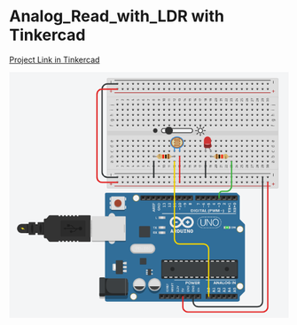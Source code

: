# Analog_Read_with_LDR with Tinkercad

[Project Link in Tinkercad](https://www.tinkercad.com/things/ig6vAisMXXw)

![Analog_Read_with_LDR](https://github.com/AbdullahBelikirik/Arduino/blob/main/Analog_Read_with_LDR/Simulation_Photos/LDR.png)

